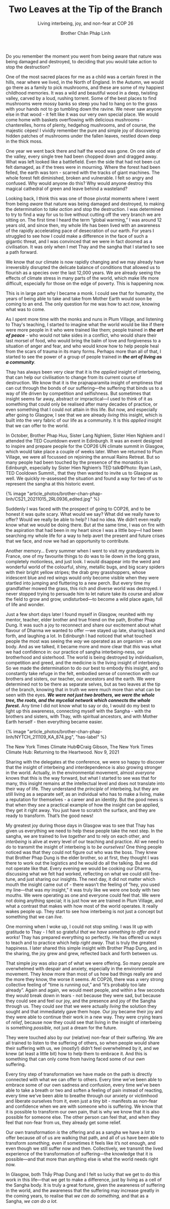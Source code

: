 ﻿---
title: Two Leaves at the Tip of the Branch
subtitle: Living interbeing, joy, and non-fear at COP 26
author: Brother Chân Pháp Linh
---

Do you remember the moment you went from being aware that nature was being damaged and destroyed, to deciding that you would take action to stop the destruction?

One of the most sacred places for me as a child was a certain forest in the hills, near where we lived, in the North of England. In the Autumn, we would go there as a family to pick mushrooms, and these are some of my happiest childhood memories. It was a wild and beautiful wood in a deep, twisting valley, carved by a loud, rushing torrent. Some of the best places to find mushrooms were mossy banks so steep you had to hang on to the grass with your hands not to go tumbling down the ravine. We never saw anyone else in that wood - it felt like it was our very own special place. We would come home with baskets overflowing with delicious mushrooms - chanterelles, horns of plenty, hedgehog mushrooms, and of course, the majestic cèpes! I vividly remember the pure and simple joy of discovering hidden patches of mushrooms under the fallen leaves, nestled down deep in the thick moss. 

One year we went back there and half the wood was gone. On one side of the valley, every single tree had been chopped down and dragged away. What was left looked like a battlefield. Even the side that had not been cut felt damaged, as if the trees were in mourning. Where the forest had been felled, the earth was torn - scarred with the tracks of giant machines. The whole forest felt diminished, broken and vulnerable. I felt so angry and confused. Why would anyone do this? Why would anyone destroy this magical cathedral of green and leave behind a wasteland?

Looking back, I think this was one of those pivotal moments where I went from being *aware* that nature was being damaged and destroyed, to making the determination to *take action* and stop the destruction. I was determined to try to find a way for us to live without cutting off the very branch we are sitting on. The first time I heard the term “global warming,” I was around 12 years old, and since then, my whole life has been lived with an awareness of the rapidly accelerating pace of desecration of our earth. For years I struggled to see how I could make a difference in the face of such a gigantic threat, and I was convinced that we were in fact doomed as a civilisation. It was only when I met Thay and the sangha that I started to see a path forward.

We know that our climate is now rapidly changing and we may already have irreversibly disrupted the delicate balance of conditions that allowed us to flourish as a species over the last 12,000 years. We are already seeing the effects of climate stress in many parts of the world, which make life more difficult, especially for those on the edge of poverty. This is happening now. 

This is in large part why I became a monk. I could see that for humanity, the years of being able to take and take from Mother Earth would soon be coming to an end. The only question for me was how to act *now*, knowing what was to come. 

As I spent more time with the monks and nuns in Plum Village, and listening to Thay's teaching, I started to imagine what the world would be like if there were more people in it who were trained like them; people trained in ***the art of peace*** - who would not take sides in a conflict, who would share their last morsel of food, who would bring the balm of love and forgiveness to a situation of anger and fear, and who would know how to help people heal from the scars of trauma in its many forms. Perhaps more than all of that, I started to see the power of a group of people trained in ***the art of living as a community**.* 

Thay has always been very clear that it is the *applied* insight of interbeing, that can help our civilisation to change from its current course of destruction. We know that it is the prajnaparamita insight of emptiness that can cut through the bonds of our suffering—the suffering that binds us to a way of life driven by competition and selfishness. But sometimes that insight seems far away, abstract or impractical—I used to think of it as something that could only be realised after many decades of practice, or even something that I could not attain in this life. But now, and especially after going to Glasgow, I see that we are already *living* this insight, which is built into the very fabric of our life as a community. It is this *applied* insight that we can offer to the world. 

In October, Brother Phap Huu, Sister Lang Nghiem, Sister Hien Nghiem and I attended the TED Countdown event in Edinburgh. It was an event designed to inspire and prepare people for the COP26 UN climate summit in Glasgow, which would take place a couple of weeks later. When we returned to Plum Village, we were all focussed on rejoining the annual Rains Retreat. But so many people had been touched by the presence of the monastics in Edinburgh, especially by Sister Hien Nghiem’s TED talk<span class='note'>©Photo: Ryan Lash, TED Cooldown Summit.</span>, that they then wanted to invite us to Glasgow as well. We quickly re-assessed the situation and found a way for two of us to represent the sangha at this historic event.

{% image "article_photos/brother-chan-phap-linh/CS21_20211015_2RL0936_edited.jpg" %}

Suddenly I was faced with the prospect of going to COP26, and to be honest it was quite scary. What would we say? What did we really have to offer? Would we really be able to help? I had no idea. We didn’t even really know what we would be doing there. But at the same time, I was on fire with the aspiration that had been in my heart since I was a little boy—I had been searching my whole life for a way to help avert the present and future crises that we face, and now we had an opportunity to contribute. 

Another memory… Every summer when I went to visit my grandparents in France, one of my favourite things to do was to lie down in the long grass, completely motionless, and just look. I would disappear into the weird and wonderful world of the colourful, shiny, metallic bugs, and big scary spiders with their bright yellow stripes; the drab grey grasshoppers, whose iridescent blue and red wings would only become visible when they were startled into jumping and fluttering to a new perch. But every time my grandfather mowed the grass, this rich and diverse world was destroyed. I never stopped trying to persuade him to let nature take its course and allow the field to grow and grow, undisturbed—to become a wild place again, full of life and wonder.

Just a few short days later I found myself in Glasgow, reunited with my mentor, teacher, elder brother and true friend on the path, Brother Phap Dung. It was such a joy to reconnect and share our excitement about what flavour of Dharma we wanted to offer —we stayed up late, sharing back and forth, and laughing a lot. In Edinburgh I had noticed that what touched people the most was seeing the *way* we operated as an organism - as one body. And as we talked, it became more and more clear that *this* was what we had confidence in: our practice of sangha interbeing-ness, our brotherhood and sisterhood. The world is being destroyed by individualism, competition and greed, and the medicine is the living insight of interbeing. So we made the determination to do our best to embody this insight, and to constantly take refuge in the felt, embodied sense of connection with our brothers and sisters, our teacher, our ancestors and the earth. We were determined not to be there as separate selves, but as two leaves at the tip of the branch, knowing that in truth we were much more than what can be seen with the eyes. ***We were not just two brothers, we were the whole tree, the roots, and the mycelial network which connects the whole forest.*** Any time I did not know what to say or do, I would do my best to light up this awareness, connecting myself with the Sangha - with the brothers and sisters, with Thay, with spiritual ancestors, and with Mother Earth herself - then everything became easier.

<!-- https://craiggibsonphotographer.shootproof.com/gallery/nytclimatehub/album/11335889 -->
<!-- 21.11.09 Tuesday -->
{% image "article_photos/brother-chan-phap-linh/NYTCH_211109_KA_874.jpg", "has-label" %}

<p class="image-label">The New York Times Climate Hub<span class='note'>©Craig Gibson, The New York Times Climate Hub: Returning to the Heartwood. Nov 9, 2021</span></p>

Sharing with the delegates at the conference, we were so happy to discover that the insight of interbeing and interdependence is also growing stronger in the world. Actually, in the environmental movement, almost *everyone* knows that this is the way forward, but what I started to see was that for many, this insight remains at the intellectual level and does not translate into their way of life. They understand the *principle* of interbeing, but they are still living as a separate self, as an individual who has to make a living, make a reputation for themselves - a career and an identity. But the good news is that when they *see* a practical example of how the insight can be applied, they get it right away. You just have to scratch the surface, and they are ready to transform. That’s the good news!

My greatest joy during those days in Glasgow was to see that Thay has given us everything we need to help these people take the next step. In the sangha, we are trained to live *together* and to rely on each other, and *interbeing* is alive at every level of our teaching and practice. All we need to do to transmit the insight of interbeing is to *be ourselves!* One thing people noticed was that they could not figure out who was the boss. They knew that Brother Phap Dung is the elder brother, so at first, they thought I was there to work out the logistics and he would do all the talking. But we did not operate like that. Every evening we would be cooking our Dharma, discussing what we felt had worked, reflecting on what we could still fine-tune, and just sharing our insights. The next day, it did not matter which mouth the insight came out of - there wasn’t the feeling of “hey, you used my line—that was *my* insight,” it was truly like we were one body with two mouths. We were operating as one and everyone could feel that. We were not doing anything special; it is just how we are trained in Plum Village, and what a contrast that makes with how most of the world operates. It really wakes people up. They start to see how interbeing is not just a concept but something that we can *live*. 

One morning when I woke up, I could not stop smiling. I was lit up with gratitude to Thay - I felt so grateful *that we have something to offer and it works!* Thay has prepared everything so perfectly. He has offered us ways to teach and to practice which help *right away*. That is truly the greatest happiness. I later shared this simple insight with Brother Phap Dung, and in the sharing, the joy grew and grew, reflected back and forth between us. 

That simple joy was *also* part of what we were offering. So many people are overwhelmed with despair and anxiety, especially in the environmental movement. They know more than most of us how bad things really are and the more they know, the worse it seems. At COP26, there was a very strong collective feeling of “time is running out,” and “it’s probably too late already”. Again and again, we would meet people, and within a few seconds they would break down in tears - not because they were sad, but because they could see and feel our joy, and the presence and joy of the Sangha through us. They could *see* that we were actually *living* the solution they sought and that immediately gave them hope. Our joy became their joy and they were able to continue their work in a new way. They were crying tears of *relief*, because now they could see that living in the insight of interbeing is something *possible,* not just a dream for the future. 

They were touched also by our (relative) non-fear of their suffering. We are all trained to listen to the suffering of others, so when people would share their suffering with us, we (mostly!) didn’t feel overwhelmed by it, and we knew (at least a little bit) how to help them to embrace it. And this is something that can only come from having faced some of our *own* suffering. 

Every tiny step of transformation we have made on the path is directly connected with what we can offer to others. Every time we’ve been able to embrace some of our own sadness and confusion, every time we’ve been able to take a breath or two and soften a feeling of pain instead of reacting, every time we’ve been able to breathe through our anxiety or victimhood and liberate ourselves from it, even just a tiny bit - manifests as non-fear and confidence when we are with someone who is suffering. We know that it is possible to transform our own pain, that is why we know that it is also possible for someone else. The other person can feel that, and when they feel that non-fear from us, they already get some relief.

Our own transformation *is* the offering and as a sangha we have a *lot* to offer because *all* of us are walking that path, and all of us have been able to transform *something,* even if sometimes it feels like it’s not enough, and even though we still suffer now and then. Collectively, we transmit the lived experience of the transformation of suffering—the knowledge that it is possible—and that more than anything else is what the world needs right now. 

In Glasgow, both Thầy Phap Dung and I felt so lucky that we get to do this work in this life—that we get to make a difference, just by living as a cell of the Sangha body. It is truly a great fortune, given the awareness of suffering in the world, and the awareness that the suffering may increase greatly in the coming years, to realise that *we can do something,* and that as a Sangha, *we can do a lot.*

